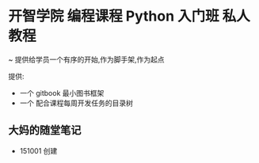 # 开智学院 编程课程 Python 入门班 私人教程
~ 提供给学员一个有序的开始,作为脚手架,作为起点


提供:

- 一个 gitbook 最小图书框架
- 一个 配合课程每周开发任务的目录树

## 大妈的随堂笔记

- 151001 创建
